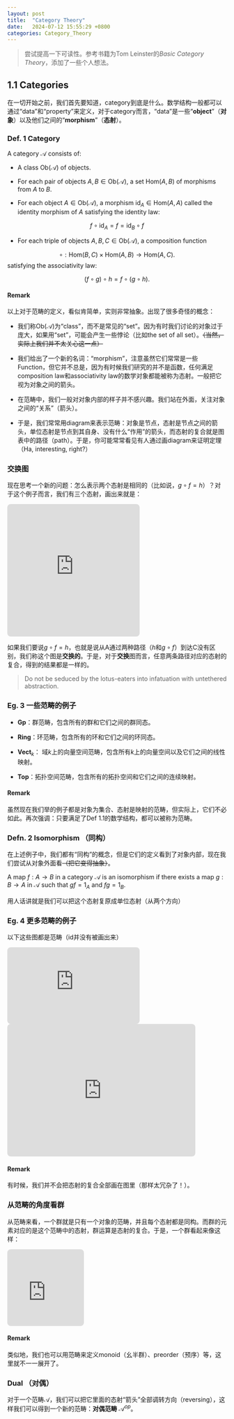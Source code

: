 ```yaml
---
layout: post
title:  "Category Theory"
date:   2024-07-12 15:55:29 +0800
categories: Category_Theory
---
```




> 尝试提高一下可读性。参考书籍为Tom Leinster的*Basic Category Theory*，添加了一些个人想法。

## 1.1 Categories

在一切开始之前，我们首先要知道，category到底是什么。数学结构一般都可以通过“data”和“property”来定义，对于category而言，“data”是一些“**object**”（**对象**）以及他们之间的“**morphism**”（**态射**）。

### Def. 1  Category
A category $\mathcal{A}$ consists of:

- A class $\text{Ob}(\mathcal{A})$ of objects.

- For each pair of objects $A,B\in \text{Ob}(\mathcal{A})$, a set $\text{Hom}(A,B)$ of morphisms from $A$ to $B$.

- For each object $A\in \text{Ob}(\mathcal{A})$, a morphism $\text{id}_A\in \text{Hom}(A,A)$ called the identity morphism of $A$ satisfying the identity law:

$$
	f\circ \text{id}_A = f = \text{id}_B\circ f
$$

- For each triple of objects $A,B,C\in \text{Ob}(\mathcal{A})$, a composition function

$$
	\circ:\text{Hom}(B,C)\times \text{Hom}(A,B)\to \text{Hom}(A,C).
$$
satisfying the associativity law:

$$
	(f\circ g)\circ h = f\circ (g\circ h).
$$

#### Remark

以上对于范畴的定义，看似肯简单，实则非常抽象。出现了很多奇怪的概念：

- 我们称$\text{Ob}(\mathcal{A})$为“class”，而不是常见的“set”。因为有时我们讨论的对象过于庞大，如果用“set”，可能会产生一些悖论（比如the set of all set）。~~（当然，实际上我们并不太关心这一点）~~

- 我们给出了一个新的名词：“morphism”，注意虽然它们常常是一些Function，但它并不总是，因为有时候我们研究的并不是函数，任何满足composition law和associativity law的数学对象都能被称为态射。一般把它视为对象之间的箭头。

- 在范畴中，我们一般对对象内部的样子并不感兴趣。我们站在外面，关注对象之间的“关系”（箭头）。

- 于是，我们常常用diagram来表示范畴：对象是节点，态射是节点之间的箭头，单位态射是节点到其自身、没有什么“作用”的箭头，而态射的复合就是图表中的路径（path）。于是，你可能常常看见有人通过画diagram来证明定理（Ha, interesting, right?）

### 交换图
现在思考一个新的问题：怎么表示两个态射是相同的（比如说，$g\circ f=h$）？对于这个例子而言，我们有三个态射，画出来就是：

<iframe class="quiver-embed" src="https://q.uiver.app/#q=WzAsMyxbMCwwLCJBIl0sWzEsMCwiQiJdLFsxLDEsIkMiXSxbMCwxLCJmIl0sWzEsMiwiZyJdLFswLDIsImgiLDJdXQ==&embed" width="304" height="304" style="border-radius: 8px; border: none;"></iframe>

如果我们要说$g\circ f=h$，也就是说从A通过两种路径（$h$和$g \circ f$）到达C没有区别，我们称这个图是**交换的**。于是，对于**交换**图而言，任意两条路径对应的态射的复合，得到的结果都是一样的。


> Do not be seduced by the lotus-eaters into infatuation with untethered abstraction.

### Eg. 3  一些范畴的例子

- $\textbf{Gp}$：群范畴，包含所有的群和它们之间的群同态。

- $\textbf{Ring}$：环范畴，包含所有的环和它们之间的环同态。

- $\textbf{Vect}_k$： 域$k$上的向量空间范畴，包含所有$k$上的向量空间以及它们之间的线性映射。

- $\textbf{Top}$：拓扑空间范畴，包含所有的拓扑空间和它们之间的连续映射。

#### Remark

虽然现在我们举的例子都是对象为集合、态射是映射的范畴，但实际上，它们不必如此。再次强调：只要满足了Def 1.1的数学结构，都可以被称为范畴。

### Defn. 2 Isomorphism （同构）
在上述例子中，我们都有“同构”的概念，但是它们的定义看到了对象内部，现在我们尝试从对象外面看~~（把它变得抽象）~~。

A map $f:A\to B$ in a category $\mathcal{A}$ is an isomorphism if there exists a map $g: B\to A$ in $\mathcal{A}$ such that $gf=1_A$ and $fg=1_B$.

用人话讲就是我们可以把这个态射复原成单位态射（从两个方向）


### Eg. 4  更多范畴的例子

以下这些图都是范畴（$\text{id}$并没有被画出来）

<iframe class="quiver-embed" src="https://q.uiver.app/#q=WzAsMixbMCwwLCJcXGJ1bGxldCJdLFsxLDAsIlxcYnVsbGV0Il0sWzAsMSwiIiwwLHsib2Zmc2V0IjotMX1dLFswLDEsIiIsMix7Im9mZnNldCI6MX1dXQ==&embed" width="304" height="176" style="border-radius: 8px; border: none;"></iframe>

<iframe class="quiver-embed" src="https://q.uiver.app/#q=WzAsNSxbMSwwLCJcXGJ1bGxldCJdLFswLDEsIlxcYnVsbGV0Il0sWzEsMSwiXFxidWxsZXQiXSxbMiwwLCJcXGJ1bGxldCJdLFsyLDEsIlxcYnVsbGV0Il0sWzAsMSwia2oiLDJdLFswLDIsImoiLDJdLFsyLDEsImsiXSxbMCwzLCJmIl0sWzMsNCwiZyJdLFsyLDQsImgiLDJdLFswLDQsImhqPWdmIiwxXV0=&embed" width="432" height="304" style="border-radius: 8px; border: none;"></iframe>

#### Remark
有时候，我们并不会把态射的复合全部画在图里（那样太冗杂了！）。

### 从范畴的角度看群

从范畴来看，一个群就是只有一个对象的范畴，并且每个态射都是同构。而群的元素对应的是这个范畴中的态射，群运算是态射的复合。于是，一个群看起来像这样：

<iframe class="quiver-embed" src="https://q.uiver.app/#q=WzAsMSxbMCwwLCJcXGJ1bGxldCJdLFswLDAsIiIsMCx7Im9mZnNldCI6MSwicmFkaXVzIjoxfV0sWzAsMCwiIiwwLHsib2Zmc2V0IjoxLCJyYWRpdXMiOjEsImFuZ2xlIjotOTB9XSxbMCwwLCIiLDAseyJvZmZzZXQiOjEsInJhZGl1cyI6MSwiYW5nbGUiOjkwfV0sWzAsMCwiIiwwLHsib2Zmc2V0IjoxLCJyYWRpdXMiOjEsImFuZ2xlIjoxODB9XV0=&embed" width="176" height="176" style="border-radius: 8px; border: none;"></iframe>

#### Remark
类似地，我们也可以用范畴来定义monoid（幺半群）、preorder（预序）等，这里就不一一展开了。

### Dual （对偶）

对于一个范畴$\mathcal{A}$，我们可以把它里面的态射“箭头”全部调转方向（reversing），这样我们可以得到一个新的范畴：**对偶范畴** $\mathcal{A}^{op}$。

